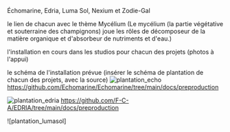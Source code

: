 Échomarine, Edria, Luma Sol, Nexium et Zodie-Gal

le lien de chacun avec le thème Mycélium (Le mycélium (la partie végétative et souterraine des champignons) joue les rôles de décomposeur de la matière organique et d'absorbeur de nutriments et d'eau.)

l'installation en cours dans les studios pour chacun des projets (photos à l'appui)

le schéma de l'installation prévue (insérer le schéma de plantation de chacun des projets, avec la source)
![plantation_echo](https://user-images.githubusercontent.com/90852900/216374037-8080de26-ad2f-4eeb-83c4-d4192a348956.png)
https://github.com/Echomarine/Echomarine/tree/main/docs/preproduction

![plantation_edria](https://github.com/F-C-A/EDRIA/blob/main/docs/preproduction/medias/plan_direction_capteur.png)
https://github.com/F-C-A/EDRIA/tree/main/docs/preproduction

![plantation_lumasol]
